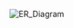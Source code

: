 ![ER_Diagram](https://user-images.githubusercontent.com/97378497/229433165-0d830695-25fa-460f-9b0f-c24cbaf43b71.png)
